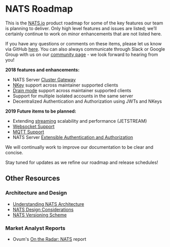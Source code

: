 # NATS Roadmap

This is the [NATS.io](https://nats.io/) product roadmap for some of the key features our team is planning to deliver.  Only high level features and issues are listed; we’ll certainly continue to work on minor enhancements that are not listed here.

If you have any questions or comments on these items, please let us know via GitHub [here](https://github.com/nats-io/nats-general/issues/new).  You can also always communicate through Slack or Google Group with us on our [community page](https://www.nats.io/community) - we look forward to hearing from you!

__2018 features and enhancements:__

* NATS Server [Cluster Gateway](https://github.com/nats-io/gnatsd/issues/452)
* [NKey](https://github.com/nats-io/nkeys) support across maintainer supported clients
* [Drain mode](https://github.com/nats-io/go-nats/pull/378) support across maintainer supported clients
* Support for multiple isolated accounts in the same server
* Decentralized Authentication and Authorization using JWTs and NKeys

__2019 Future items to be planned:__

* Extending [streaming](https://github.com/nats-io/nats-streaming-server/issues/168) scalability and performance (JETSTREAM)
* [Websocket Support](https://github.com/nats-io/gnatsd/issues/315)
* [MQTT Support](https://github.com/nats-io/nats-connector-framework/issues/18)
* NATS Server [Extensible Authentication and Authorization](https://github.com/nats-io/gnatsd/issues/434)

We will continually work to improve our documentation to be clear and concise.

Stay tuned for updates as we refine our roadmap and release schedules!

## Other Resources

### Architecture and Design

* [Understanding NATS Architecture](architecture/ARCHITECTURE.md)
* [NATS Design Considerations](architecture/DESIGN.md)
* [NATS Versioning Scheme](VERSIONING.md)

### Market Analyst Reports

* Ovum's [On the Radar: NATS](reports/On_The_Radar_NATS.pdf) report
